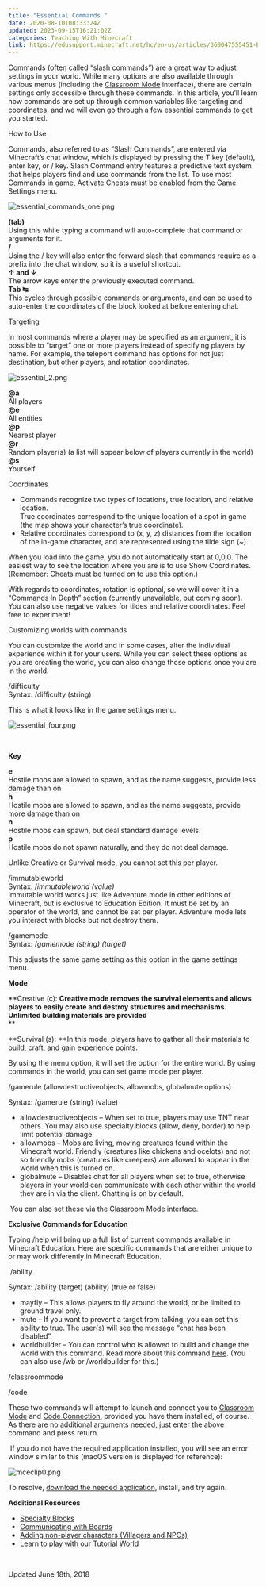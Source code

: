 ```yaml
---
title: "Essential Commands "
date: 2020-08-10T08:33:24Z
updated: 2023-09-15T16:21:02Z
categories: Teaching With Minecraft
link: https://edusupport.minecraft.net/hc/en-us/articles/360047555451-Essential-Commands
---
```


Commands (often called “slash commands”) are a great way to adjust settings in your world. While many options are also available through various menus (including the [Classroom Mode](../Get-Started/Get-Started-with-Classroom-Mode.md) interface), there are certain settings only accessible through these commands. In this article, you’ll learn how commands are set up through common variables like targeting and coordinates, and we will even go through a few essential commands to get you started.

How to Use

Commands, also referred to as “Slash Commands”, are entered via Minecraft’s chat window, which is displayed by pressing the T key (default), enter key, or / key. Slash Command entry features a predictive text system that helps players find and use commands from the list. To use most Commands in game, Activate Cheats must be enabled from the Game Settings menu.

![essential_commands_one.png](https://edusupport.minecraft.net/hc/article_attachments/4402660797076)

**(tab)**  
Using this while typing a command will auto-complete that command or arguments for it.  
**/**  
Using the / key will also enter the forward slash that commands require as a prefix into the chat window, so it is a useful shortcut.  
**↑ and ↓**  
The arrow keys enter the previously executed command.  
**Tab ↹**  
This cycles through possible commands or arguments, and can be used to auto-enter the coordinates of the block looked at before entering chat.

Targeting

In most commands where a player may be specified as an argument, it is possible to “target” one or more players instead of specifying players by name. For example, the teleport command has options for not just destination, but other players, and rotation coordinates.

![essential_2.png](https://edusupport.minecraft.net/hc/article_attachments/4402652712212)

**@a**  
All players  
**@e**  
All entities  
**@p**  
Nearest player  
**@r**  
Random player(s) (a list will appear below of players currently in the world)  
**@s**  
Yourself

Coordinates

- Commands recognize two types of locations, true location, and relative location.  
  True coordinates correspond to the unique location of a spot in game (the map shows your character’s true coordinate).  
- Relative coordinates correspond to (x, y, z) distances from the location of the in-game character, and are represented using the tilde sign (~).  

When you load into the game, you do not automatically start at 0,0,0. The easiest way to see the location where you are is to use Show Coordinates. (Remember: Cheats must be turned on to use this option.)

With regards to coordinates, rotation is optional, so we will cover it in a “Commands In Depth” section (currently unavailable, but coming soon).  
You can also use negative values for tildes and relative coordinates. Feel free to experiment!

Customizing worlds with commands

You can customize the world and in some cases, alter the individual experience within it for your users. While you can select these options as you are creating the world, you can also change those options once you are in the world.

  
/difficulty  
Syntax: /difficulty (string)

  
This is what it looks like in the game settings menu.

![essential_four.png](https://edusupport.minecraft.net/hc/article_attachments/4402652717460)

 

**Key**

**e**  
Hostile mobs are allowed to spawn, and as the name suggests, provide less damage than on   
**h**  
Hostile mobs are allowed to spawn, and as the name suggests, provide more damage than on   
**n**  
Hostile mobs can spawn, but deal standard damage levels.  
**p**  
Hostile mobs do not spawn naturally, and they do not deal damage.

Unlike Creative or Survival mode, you cannot set this per player.

/immutableworld  
Syntax: /*immutableworld (value)*  
Immutable world works just like Adventure mode in other editions of Minecraft, but is exclusive to Education Edition. It must be set by an operator of the world, and cannot be set per player. Adventure mode lets you interact with blocks but not destroy them.

  
/gamemode  
Syntax: /*gamemode (string) (target)*

  
This adjusts the same game setting as this option in the game settings menu.

**Mode**

**Creative (c): **Creative mode removes the survival elements and allows players to easily create and destroy structures and mechanisms. Unlimited building materials are provided**  
**

**Survival (s): **In this mode, players have to gather all their materials to build, craft, and gain experience points.

By using the menu option, it will set the option for the entire world. By using commands in the world, you can set game mode per player.

/gamerule (allowdestructiveobjects, allowmobs, globalmute options)

Syntax: /gamerule (string) (value)

- allowdestructiveobjects – When set to true, players may use TNT near others. You may also use specialty blocks (allow, deny, border) to help limit potential damage.
- allowmobs – Mobs are living, moving creatures found within the Minecraft world. Friendly (creatures like chickens and ocelots) and not so friendly mobs (creatures like creepers) are allowed to appear in the world when this is turned on.
- globalmute – Disables chat for all players when set to true, otherwise players in your world can communicate with each other within the world they are in via the client. Chatting is on by default.

 You can also set these via the [Classroom Mode](../Get-Started/Get-Started-with-Classroom-Mode.md) interface.

**Exclusive Commands for Education**

Typing /help will bring up a full list of current commands available in Minecraft Education. Here are specific commands that are either unique to or may work differently in Minecraft Education.

 /ability

Syntax: /ability (target) (ability) (true or false)

- mayfly – This allows players to fly around the world, or be limited to ground travel only.
- mute – If you want to prevent a target from talking, you can set this ability to true. The user(s) will see the message “chat has been disabled”.
- worldbuilder – You can control who is allowed to build and change the world with this command. Read more about this command [here](../Game-Features/Profile-Types-and-Permissions.md). (You can also use /wb or /worldbuilder for this.)

/classroommode

/code

These two commands will attempt to launch and connect you to [Classroom Mode](../Get-Started/Get-Started-with-Classroom-Mode.md) and [Code Connection](https://educommunity.minecraft.net/hc/en-us/articles/360047555251-Get-Started-With-Code-Connection-), provided you have them installed, of course. As there are no additional arguments needed, just enter the above command and press return.

 If you do not have the required application installed, you will see an error window similar to this (macOS version is displayed for reference):

![mceclip0.png](https://edusupport.minecraft.net/hc/article_attachments/4402652719380)

To resolve, [download the needed application](https://education.minecraft.net/get-started/download), install, and try again.

**Additional Resources**

- [Specialty Blocks](./Specialty-Blocks-Allow-Deny-Border-Structure.md)
- [Communicating with Boards](../Game-Features/Communicating-With-Boards.md)
- [Adding non-player characters (Villagers and NPCs)](../Game-Features/Adding-Non-Player-Characters-NPCs.md)
- Learn to play with our [Tutorial World](https://education.minecraft.net/worlds/tutorial-world/)

 

Updated June 18th, 2018
